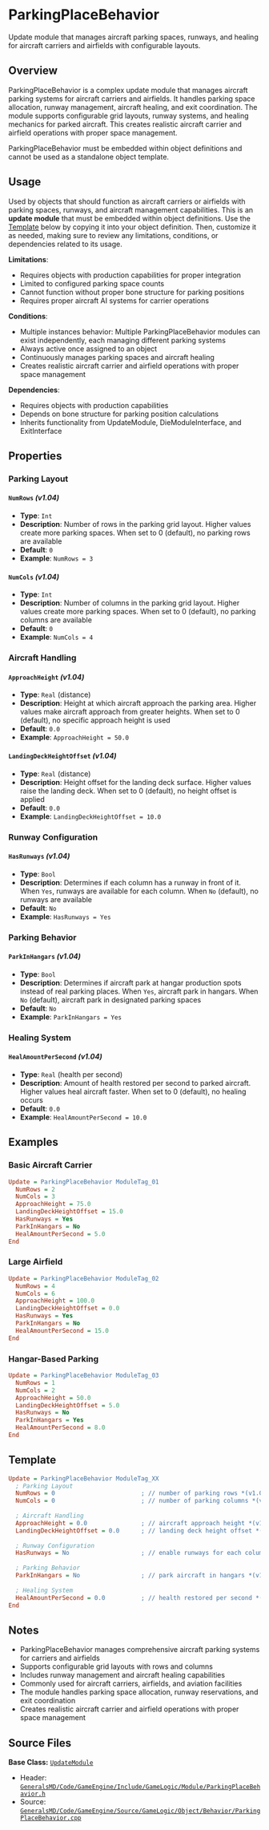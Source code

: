 # ParkingPlaceBehavior

Update module that manages aircraft parking spaces, runways, and healing for aircraft carriers and airfields with configurable layouts.

## Overview

ParkingPlaceBehavior is a complex update module that manages aircraft parking systems for aircraft carriers and airfields. It handles parking space allocation, runway management, aircraft healing, and exit coordination. The module supports configurable grid layouts, runway systems, and healing mechanics for parked aircraft. This creates realistic aircraft carrier and airfield operations with proper space management.

ParkingPlaceBehavior must be embedded within object definitions and cannot be used as a standalone object template.

## Usage

Used by objects that should function as aircraft carriers or airfields with parking spaces, runways, and aircraft management capabilities. This is an **update module** that must be embedded within object definitions. Use the [Template](#template) below by copying it into your object definition. Then, customize it as needed, making sure to review any limitations, conditions, or dependencies related to its usage.

**Limitations**:
- Requires objects with production capabilities for proper integration
- Limited to configured parking space counts
- Cannot function without proper bone structure for parking positions
- Requires proper aircraft AI systems for carrier operations

**Conditions**:
- Multiple instances behavior: Multiple ParkingPlaceBehavior modules can exist independently, each managing different parking systems
- Always active once assigned to an object
- Continuously manages parking spaces and aircraft healing
- Creates realistic aircraft carrier and airfield operations with proper space management

**Dependencies**:
- Requires objects with production capabilities
- Depends on bone structure for parking position calculations
- Inherits functionality from UpdateModule, DieModuleInterface, and ExitInterface

## Properties

### Parking Layout

#### `NumRows` *(v1.04)*
- **Type**: `Int`
- **Description**: Number of rows in the parking grid layout. Higher values create more parking spaces. When set to 0 (default), no parking rows are available
- **Default**: `0`
- **Example**: `NumRows = 3`

#### `NumCols` *(v1.04)*
- **Type**: `Int`
- **Description**: Number of columns in the parking grid layout. Higher values create more parking spaces. When set to 0 (default), no parking columns are available
- **Default**: `0`
- **Example**: `NumCols = 4`

### Aircraft Handling

#### `ApproachHeight` *(v1.04)*
- **Type**: `Real` (distance)
- **Description**: Height at which aircraft approach the parking area. Higher values make aircraft approach from greater heights. When set to 0 (default), no specific approach height is used
- **Default**: `0.0`
- **Example**: `ApproachHeight = 50.0`

#### `LandingDeckHeightOffset` *(v1.04)*
- **Type**: `Real` (distance)
- **Description**: Height offset for the landing deck surface. Higher values raise the landing deck. When set to 0 (default), no height offset is applied
- **Default**: `0.0`
- **Example**: `LandingDeckHeightOffset = 10.0`

### Runway Configuration

#### `HasRunways` *(v1.04)*
- **Type**: `Bool`
- **Description**: Determines if each column has a runway in front of it. When `Yes`, runways are available for each column. When `No` (default), no runways are available
- **Default**: `No`
- **Example**: `HasRunways = Yes`

### Parking Behavior

#### `ParkInHangars` *(v1.04)*
- **Type**: `Bool`
- **Description**: Determines if aircraft park at hangar production spots instead of real parking places. When `Yes`, aircraft park in hangars. When `No` (default), aircraft park in designated parking spaces
- **Default**: `No`
- **Example**: `ParkInHangars = Yes`

### Healing System

#### `HealAmountPerSecond` *(v1.04)*
- **Type**: `Real` (health per second)
- **Description**: Amount of health restored per second to parked aircraft. Higher values heal aircraft faster. When set to 0 (default), no healing occurs
- **Default**: `0.0`
- **Example**: `HealAmountPerSecond = 10.0`

## Examples

### Basic Aircraft Carrier
```ini
Update = ParkingPlaceBehavior ModuleTag_01
  NumRows = 2
  NumCols = 3
  ApproachHeight = 75.0
  LandingDeckHeightOffset = 15.0
  HasRunways = Yes
  ParkInHangars = No
  HealAmountPerSecond = 5.0
End
```

### Large Airfield
```ini
Update = ParkingPlaceBehavior ModuleTag_02
  NumRows = 4
  NumCols = 6
  ApproachHeight = 100.0
  LandingDeckHeightOffset = 0.0
  HasRunways = Yes
  ParkInHangars = No
  HealAmountPerSecond = 15.0
End
```

### Hangar-Based Parking
```ini
Update = ParkingPlaceBehavior ModuleTag_03
  NumRows = 1
  NumCols = 2
  ApproachHeight = 50.0
  LandingDeckHeightOffset = 5.0
  HasRunways = No
  ParkInHangars = Yes
  HealAmountPerSecond = 8.0
End
```

## Template

```ini
Update = ParkingPlaceBehavior ModuleTag_XX
  ; Parking Layout
  NumRows = 0                        ; // number of parking rows *(v1.04)*
  NumCols = 0                        ; // number of parking columns *(v1.04)*
  
  ; Aircraft Handling
  ApproachHeight = 0.0               ; // aircraft approach height *(v1.04)*
  LandingDeckHeightOffset = 0.0      ; // landing deck height offset *(v1.04)*
  
  ; Runway Configuration
  HasRunways = No                    ; // enable runways for each column *(v1.04)*
  
  ; Parking Behavior
  ParkInHangars = No                 ; // park aircraft in hangars *(v1.04)*
  
  ; Healing System
  HealAmountPerSecond = 0.0          ; // health restored per second *(v1.04)*
End
```

## Notes

- ParkingPlaceBehavior manages comprehensive aircraft parking systems for carriers and airfields
- Supports configurable grid layouts with rows and columns
- Includes runway management and aircraft healing capabilities
- Commonly used for aircraft carriers, airfields, and aviation facilities
- The module handles parking space allocation, runway reservations, and exit coordination
- Creates realistic aircraft carrier and airfield operations with proper space management

## Source Files

**Base Class:** [`UpdateModule`](../../GeneralsMD/Code/GameEngine/Include/GameLogic/Module/UpdateModule.h)

- Header: [`GeneralsMD/Code/GameEngine/Include/GameLogic/Module/ParkingPlaceBehavior.h`](../../GeneralsMD/Code/GameEngine/Include/GameLogic/Module/ParkingPlaceBehavior.h)
- Source: [`GeneralsMD/Code/GameEngine/Source/GameLogic/Object/Behavior/ParkingPlaceBehavior.cpp`](../../GeneralsMD/Code/GameEngine/Source/GameLogic/Object/Behavior/ParkingPlaceBehavior.cpp)